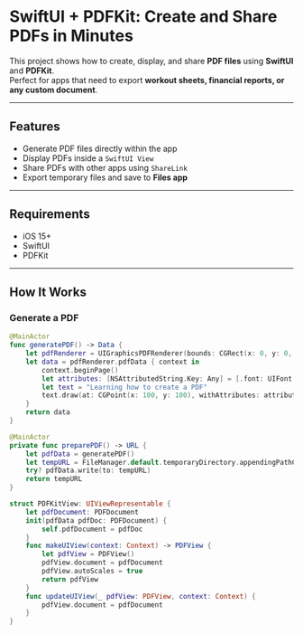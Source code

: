 #  SwiftUI + PDFKit: Create and Share PDFs in Minutes

This project shows how to create, display, and share **PDF files** using **SwiftUI** and **PDFKit**.  
Perfect for apps that need to export **workout sheets, financial reports, or any custom document**.

---

##  Features

- Generate PDF files directly within the app  
- Display PDFs inside a `SwiftUI View`  
- Share PDFs with other apps using `ShareLink`  
- Export temporary files and save to **Files app**

---

##  Requirements

- iOS 15+  
- SwiftUI  
- PDFKit  

---

##  How It Works

### Generate a PDF

```swift
@MainActor
func generatePDF() -> Data {
    let pdfRenderer = UIGraphicsPDFRenderer(bounds: CGRect(x: 0, y: 0, width: 595, height: 842)) // A4
    let data = pdfRenderer.pdfData { context in
        context.beginPage()
        let attributes: [NSAttributedString.Key: Any] = [.font: UIFont.systemFont(ofSize: 28)]
        let text = "Learning how to create a PDF"
        text.draw(at: CGPoint(x: 100, y: 100), withAttributes: attributes)
    }
    return data
}

@MainActor
private func preparePDF() -> URL {
    let pdfData = generatePDF()
    let tempURL = FileManager.default.temporaryDirectory.appendingPathComponent("MeuTreino.pdf")
    try? pdfData.write(to: tempURL)
    return tempURL
}

struct PDFKitView: UIViewRepresentable {
    let pdfDocument: PDFDocument
    init(pdfData pdfDoc: PDFDocument) {
        self.pdfDocument = pdfDoc
    }
    func makeUIView(context: Context) -> PDFView {
        let pdfView = PDFView()
        pdfView.document = pdfDocument
        pdfView.autoScales = true
        return pdfView
    }
    func updateUIView(_ pdfView: PDFView, context: Context) {
        pdfView.document = pdfDocument
    }
}

